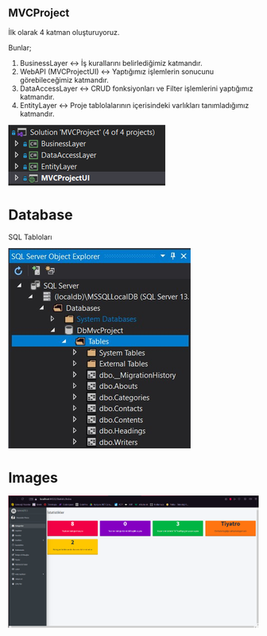 ## MVCProject

İlk olarak 4 katman oluşturuyoruz.

Bunlar;
1. BusinessLayer :left_right_arrow: İş kurallarını belirlediğimiz katmandır.
2. WebAPI (MVCProjectUI) :left_right_arrow: Yaptığımız işlemlerin sonucunu görebileceğimiz katmandır.
3. DataAccessLayer :left_right_arrow: CRUD fonksiyonları ve Filter işlemlerini yaptığımız katmandır.
4. EntityLayer :left_right_arrow: Proje tablolalarının içerisindeki varlıkları tanımladığımız katmandır.

![layers](https://github.com/b-tekinli/MVCProject/blob/main/images/layers.png)

# Database

SQL Tabloları

![tables](https://github.com/b-tekinli/MVCProject/blob/main/images/tables.png)

# Images

![statistic](https://github.com/b-tekinli/MVCProject/blob/main/images/statisticController.png)
